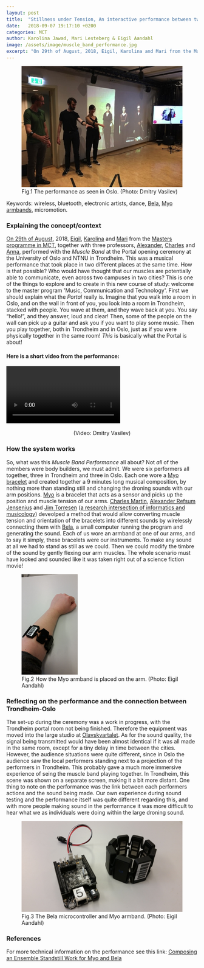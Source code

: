 ```yaml
---
layout: post
title:  "Stillness under Tension, An interactive performance between two cities"
date:   2018-09-07 19:17:10 +0200
categories: MCT
author: Karolina Jawad, Mari Lesteberg & Eigil Aandahl
image: /assets/image/muscle_band_performance.jpg
excerpt: "On 29th of August, 2018, Eigil, Karolina and Mari from the Masters programme in MCT, together with three professors, Alexander, Charles and Anna, performed with the Muscle Band at the Portal opening ceremony at the University of Oslo and NTNU in Trondheim. This was a musical performance that took place in two different places at the same time. How is that possible?"
---
```

<figure>
  <img src="/assets/image/muscle_band_performance.jpg" alt="Performance picture">
  <figcaption>Fig.1 The performance as seen in Oslo. (Photo: Dmitry Vasilev)</figcaption>
</figure>

Keywords: wireless, bluetooth, electronic artists, dance,
[Bela](http://bela.io/), [Myo armbands](https://www.myo.com/), micromotion.

### Explaining the concept/context

[On 29th of August](https://www.hf.uio.no/imv/english/research/news-and-events/events/guest-lectures-seminars/2018/mct-opening/index.html), 2018, [Eigil](https://mct-master.github.io/teams/2018/08/22/introduction-group-b.html), [Karolina](https://mct-master.github.io/teams/2018/08/22/introduction-group-c.html) and [Mari](https://mct-master.github.io/teams/2018/08/22/introduction-group-b.html) from the [Masters programme in MCT](https://www.uio.no/english/studies/programmes/mct-master/), together with three professors, [Alexander](http://www.arj.no/), [Charles](https://www.mn.uio.no/ifi/english/people/aca/charlepm/index.html) and [Anna](http://annaxambo.me/), performed with the *Muscle Band* at the Portal opening ceremony at the University of Oslo and NTNU in Trondheim. This was a musical performance that took place in two different places at the same time. How is that possible? Who would have thought that our muscles are potentially able to communicate, even across two campuses in two cities? This is one of the things to explore and to create in this new course of study: welcome to the master program 'Music, Communication and Technology'.
	First we should explain what the *Portal* really is. Imagine that you walk into a room in Oslo, and on the wall in front of you, you look into a room in Trondheim, stacked with people. You wave at them, and they wave back at you. You say “hello!”, and they answer, loud and clear! Then, some of the people on the wall can pick up a guitar and ask you if you want to play some music. Then you play together, both in Trondheim and in Oslo, just as if you were physically together in the same room! *This* is basically what the Portal is about!

#### Here is a short video from the performance:
<video controls>
  <source src="https://docs.google.com/uc?export=download&id=104361mrnPhowykRhzjOG1jQFkPebtZzc" type="video/mp4">
Your browser does not support the video tag.
</video>
<p align="center">(Video: Dmitry Vasilev)</p>

### How the system works

So, what was this *Muscle Band Performance* all about? Not *all* of the members were body builders, we must admit. We were six performers all together, three in Trondheim and three in Oslo. Each one wore a [Myo bracelet]() and created together a 9 minutes long musical composition, by nothing more than standing still and changing the droning sounds with our arm positions.
	[Myo](https://www.myo.com/) is a bracelet that acts as a sensor and picks up the position and muscle tension of our arms. [Charles Martin](https://www.mn.uio.no/ifi/english/people/aca/charlepm/index.html), [Alexander Refsum Jensenius](http://www.arj.no/) and [Jim Torresen](https://folk.uio.no/jimtoer/) ([a research intersection of informatics and musicology](http://www.nime.org/proceedings/2018/nime2018_paper0041.pdf)) deveolped a method that would allow converting muscle tension and orientation of the bracelets into different sounds by wirelessly connecting them with [Bela](http://bela.io/), a small computer running the program and generating the sound.
	Each of us wore an armband at one of our arms, and to say it simply, these bracelets were our instruments. To make any sound at all we had to stand as still as we could. Then we could modify the timbre of the sound by gently flexing our arm muscles. The whole scenario must have looked and sounded like it was taken right out of a science fiction movie!

<figure>
	<img src="/assets/image/Myo_on_arm.jpg" alt="Picture of Myo on arm" width="35%">
	<figcaption>Fig.2 How the Myo armband is placed on the arm. (Photo: Eigil Aandahl)</figcaption>
</figure>

### Reflecting on the performance and the connection between Trondheim-Oslo

The set-up during the ceremony was a work in progress, with the Trondheim portal room not being finished. Therefore the equipment was moved into the large studio at [Olavskvartalet](https://www.ntnu.no/olavskvartalet). As for the sound quality, the signal being transmitted would have been almost identical if it was all made in the same room, except for a tiny delay in time between the cities.
	However, the audience situations were quite different, since in Oslo the audience saw the local performers standing next to a projection of the performers in Trondheim. This probably gave a much more immersive experience of seing the muscle band playing together. In Trondheim, this scene was shown on a separate screen, making it a bit more distant.
	One thing to note on the performance was the link between each performers actions and the sound being made. Our own experience during sound testing and the performance itself was quite different regarding this, and with more people making sound in the performance it was more difficult to hear what we as individuals were doing within the large droning sound.

<figure>
	<img src="/assets/image/2018_09_07_stefanof_Bela_and_Myo.jpg" alt="Picture of Bela and Myo">
	<figcaption>Fig.3 The Bela microcontroller and Myo armband. (Photo: Eigil Aandahl)</figcaption>
</figure>

### References
For more technical information on the performance see this link:
[Composing an Ensemble Standstill Work for Myo and Bela](http://www.nime.org/proceedings/2018/nime2018_paper0041.pdf)
